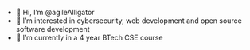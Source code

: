 - 👋 Hi, I’m @agileAlligator
- 👀 I’m interested in cybersecurity, web development and open source software development
- 🌱 I’m currently in a 4 year BTech CSE course

<!---
agileAlligator/agileAlligator is a ✨ special ✨ repository because its `README.md` (this file) appears on your GitHub profile.
You can click the Preview link to take a look at your changes.
--->
